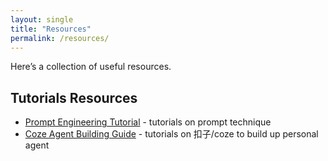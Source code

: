 ```yaml
---
layout: single
title: "Resources"
permalink: /resources/
---
```


Here’s a collection of useful resources.

## Tutorials Resources
- [Prompt Engineering Tutorial](assets/workshops/动手学习智能体_0915.pdf) - tutorials on prompt technique
- [Coze Agent Building Guide](assets/workshops/动手学习智能体_0915.pdf) - tutorials on 扣子/coze to build up personal agent


